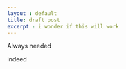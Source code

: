 ```yaml
---
layout : default
title: draft post
excerpt : i wonder if this will work
---
```

Always needed
<!-- /intro -->

indeed